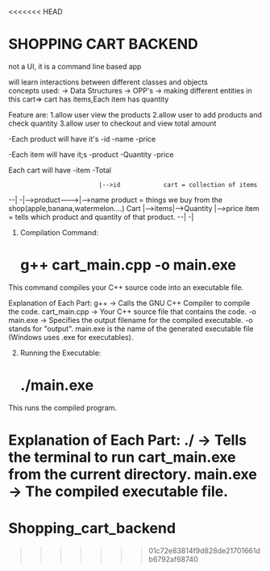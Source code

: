 <<<<<<< HEAD
# SHOPPING CART BACKEND 
not a UI, it is  a command line based app

will learn interactions between different classes and objects  
concepts used:
 -> Data Structures
 -> OPP's
 -> making different entities
in this cart=> cart has items,Each item has quantity

Feature are:
 1.allow user view the products
 2.allow user to add products and check quantity 
 3.allow user to checkout and view total amount

-Each product will have it's 
   -id
   -name
   -price

-Each item will have it;s
  -product
  -Quantity
  -price

Each cart will have
  -item
  -Total


                             |-->id            cart = collection of items
   --|       -|-->product--->|-->name          product = things we buy from the shop(apple,banana,watermelon....)
Cart |-->items|-->Quantity   |-->price         item = tells which product and quantity of that product.
   --|       -|



1. Compilation Command:
   # g++ cart_main.cpp -o main.exe
 This command compiles your C++ source code into an executable file.

 Explanation of Each Part:
  g++ → Calls the GNU C++ Compiler to compile the code.
  cart_main.cpp → Your C++ source file that contains the code.
  -o main.exe → Specifies the output filename for the compiled executable.
  -o stands for "output".
  main.exe is the name of the generated executable file (Windows uses .exe for executables).

2. Running the Executable:
   # ./main.exe

 This runs the compiled program.

 Explanation of Each Part:
  ./ → Tells the terminal to run cart_main.exe from the current directory.
  main.exe → The compiled executable file. 
=======
# Shopping_cart_backend
>>>>>>> 01c72e83814f9d828de21701661db6792af68740
